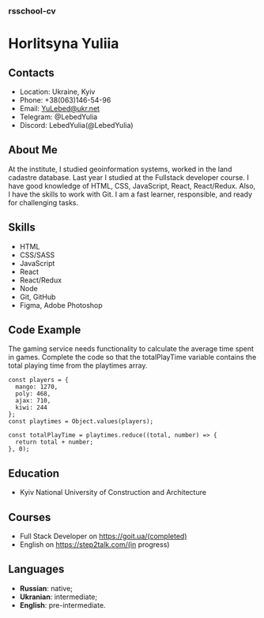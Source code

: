 ### rsschool-cv
# Horlitsyna Yuliia

## **Contacts**
   + Location: Ukraine, Kyiv
   + Phone: +38(063)146-54-96
   + Email: YuLebed@ukr.net
   + Telegram: @LebedYulia
   + Discord: LebedYulia(@LebedYulia)

## **About Me**

At the institute, I studied geoinformation systems, worked in the land cadastre database. Last year I studied at the Fullstack developer course. I have good knowledge of HTML, CSS, JavaScript, React,
React/Redux. Also, I have the skills to work with Git. I am a fast learner,
responsible, and ready for challenging tasks.

## **Skills**
   + HTML
   + CSS/SASS
   + JavaScript
   + React
   + React/Redux
   + Node
   + Git, GitHub
   + Figma, Adobe Photoshop

## **Code Example**
The gaming service needs functionality to calculate the average time spent in games. Complete the code so that the totalPlayTime variable contains the total playing time from the playtimes array.
```
const players = {
  mango: 1270,
  poly: 468,
  ajax: 710,
  kiwi: 244
};
const playtimes = Object.values(players);

const totalPlayTime = playtimes.reduce((total, number) => {
  return total + number;
}, 0);
```

## **Education**
 - Kyiv National University of Construction and Architecture

## **Courses**
 - Full Stack Developer on https://goit.ua/(completed)
 - English on https://step2talk.com/(in progress)

## **Languages**  
  - **Russian**: native;
  - **Ukranian**: intermediate;
  - **English**: pre-intermediate.
